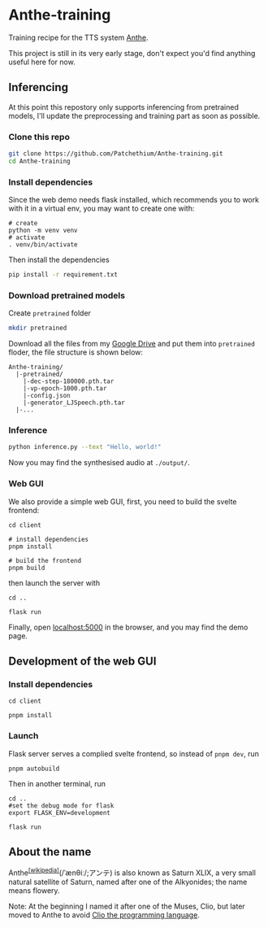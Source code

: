 # Anthe-training

Training recipe for the TTS system [Anthe](https://github.com/Patchethium/Anthe).

This project is still in its very early stage, don't expect you'd find anything useful here for now.

## Inferencing

At this point this repostory only supports inferencing from pretrained models, I'll update the preprocessing and training part as soon as possible.

### Clone this repo

```bash
git clone https://github.com/Patchethium/Anthe-training.git
cd Anthe-training
```

### Install dependencies

Since the web demo needs flask installed, which recommends you to work with it in a virtual env, you may want to create one with:   

```shell
# create
python -m venv venv
# activate
. venv/bin/activate
```
Then install the dependencies  

```bash
pip install -r requirement.txt
```

### Download pretrained models

Create `pretrained` folder  
```bash
mkdir pretrained
```
Download all the files from my [Google Drive](https://drive.google.com/drive/folders/1cpSD60lO3DCzcrdoVwF6zBEmV6DdQwIP?usp=sharing) and put them into `pretrained` floder, the file structure is shown below:
```
Anthe-training/
  |-pretrained/
    |-dec-step-180000.pth.tar
    |-vp-epoch-1000.pth.tar
    |-config.json
    |-generator_LJSpeech.pth.tar
  |-...
```
### Inference

```bash
python inference.py --text "Hello, world!"
```

Now you may find the synthesised audio at `./output/`.

### Web GUI

We also provide a simple web GUI, first, you need to build the svelte frontend:

```shell
cd client

# install dependencies
pnpm install

# build the frontend
pnpm build
```
then launch the server with
```shell
cd ..

flask run
```

Finally, open [localhost:5000](http://localhost:5000) in the browser, and you may find the demo page.

## Development of the web GUI

### Install dependencies
```shell
cd client

pnpm install
```
### Launch

Flask server serves a complied svelte frontend, so instead of `pnpm dev`, run

```shell
pnpm autobuild
```
Then in another terminal, run
```shell
cd ..
#set the debug mode for flask
export FLASK_ENV=development

flask run
```

## About the name

Anthe<sup>[\[wikipedia\]](https://en.wikipedia.org/wiki/Anthe_(moon))</sup>(/ˈænθiː/;アンテ) is also known as Saturn XLIX, a very small natural satellite of Saturn, named after one of the Alkyonides; the name means flowery.

Note: At the beginning I named it after one of the Muses, Clio, but later moved to Anthe to avoid [Clio the programming language](https://github.com/clio-lang/clio).
